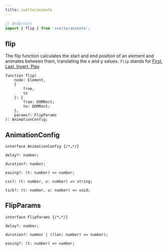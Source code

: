 ```yaml
---
title: svelte/animate
---
```




```js
// @noErrors
import { flip } from 'svelte/animate';
```

## flip

The flip function calculates the start and end position of an element and animates between them, translating the x and y values.
`flip` stands for [First, Last, Invert, Play](https://aerotwist.com/blog/flip-your-animations/).

<div class="ts-block">

```dts
function flip(
	node: Element,
	{
		from,
		to
	}: {
		from: DOMRect;
		to: DOMRect;
	},
	params?: FlipParams
): AnimationConfig;
```

</div>



## AnimationConfig

<div class="ts-block">

```dts
interface AnimationConfig {/*…*/}
```

<div class="ts-block-property">

```dts
delay?: number;
```

<div class="ts-block-property-details"></div>
</div>

<div class="ts-block-property">

```dts
duration?: number;
```

<div class="ts-block-property-details"></div>
</div>

<div class="ts-block-property">

```dts
easing?: (t: number) => number;
```

<div class="ts-block-property-details"></div>
</div>

<div class="ts-block-property">

```dts
css?: (t: number, u: number) => string;
```

<div class="ts-block-property-details"></div>
</div>

<div class="ts-block-property">

```dts
tick?: (t: number, u: number) => void;
```

<div class="ts-block-property-details"></div>
</div></div>

## FlipParams

<div class="ts-block">

```dts
interface FlipParams {/*…*/}
```

<div class="ts-block-property">

```dts
delay?: number;
```

<div class="ts-block-property-details"></div>
</div>

<div class="ts-block-property">

```dts
duration?: number | ((len: number) => number);
```

<div class="ts-block-property-details"></div>
</div>

<div class="ts-block-property">

```dts
easing?: (t: number) => number;
```

<div class="ts-block-property-details"></div>
</div></div>


